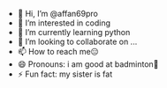 - 👋 Hi, I’m @affan69pro
- 👀 I’m interested in coding
- 🌱 I’m currently learning python 
- 💞️ I’m looking to collaborate on ...
- 📫 How to reach me😑
- 😄 Pronouns: i am good at badminton🎾
- ⚡ Fun fact: my sister is fat

<!---
affan69pro/affan69pro is a ✨ special ✨ repository because its `README.md` (this file) appears on your GitHub profile.
You can click the Preview link to take a look at your changes.
--->
